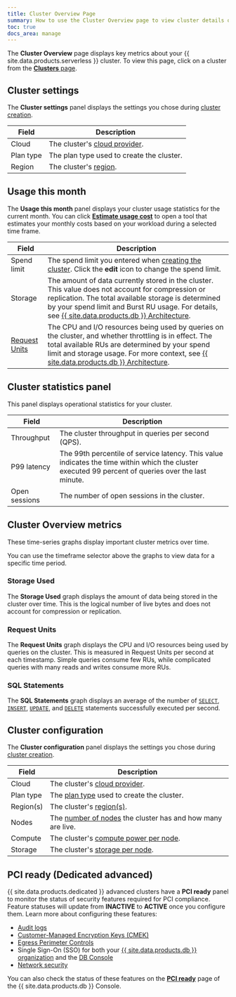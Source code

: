 ```yaml
---
title: Cluster Overview Page
summary: How to use the Cluster Overview page to view cluster details on {{ site.data.products.serverless }}.
toc: true
docs_area: manage
---
```


The **Cluster Overview** page displays key metrics about your {{ site.data.products.serverless }} cluster. To view this page, click on a cluster from the [**Clusters** page](cluster-management.html#view-clusters-page).

## Cluster settings

The **Cluster settings** panel displays the settings you chose during [cluster creation](create-a-serverless-cluster.html).

| Field     | Description                                                                                             |
|-----------|---------------------------------------------------------------------------------------------------------|
| Cloud     | The cluster's [cloud provider](create-a-serverless-cluster.html#step-2-select-a-cloud-provider-region). |
| Plan type | The plan type used to create the cluster.                                                               |
| Region    | The cluster's [region](create-a-serverless-cluster.html#step-2-select-a-cloud-provider-region).         |

## Usage this month

The **Usage this month** panel displays your cluster usage statistics for the current month. You can click [**Estimate usage cost**](serverless-cluster-management.html#estimate-usage-cost) to open a tool that estimates your monthly costs based on your workload during a selected time frame.

| Field         | Description                                                                                                                                                                                                                                                                      |
|---------------|----------------------------------------------------------------------------------------------------------------------------------------------------------------------------------------------------------------------------------------------------------------------------------|
| Spend limit   | The spend limit you entered when [creating the cluster](create-a-serverless-cluster.html#step-3-enter-a-spend-limit). Click the **edit** icon to change the spend limit.                                                                                                         |
| Storage       | The amount of data currently stored in the cluster. This value does not account for compression or replication. The total available storage is determined by your spend limit and Burst RU usage. For details, see [{{ site.data.products.db }} Architecture](architecture.html#performance). |
| [Request Units](learn-about-request-units.html) | The CPU and I/O resources being used by queries on the cluster, and whether throttling is in effect. The total available RUs are determined by your spend limit and storage usage. For more context, see [{{ site.data.products.db }} Architecture](architecture.html#cockroachdb-cloud-terms).              |

## Cluster statistics panel

This panel displays operational statistics for your cluster.

| Field               | Description                                                                                                                                         |
|---------------------|-----------------------------------------------------------------------------------------------------------------------------------------------------|
| Throughput          | The cluster throughput in queries per second (QPS).                                                                                                 |
| P99 latency         | The 99th percentile of service latency. This value indicates the time within which the cluster executed 99 percent of queries over the last minute. |                                                                             |
| Open sessions       | The number of open sessions in the cluster.                                                                                                         |

## Cluster Overview metrics

These time-series graphs display important cluster metrics over time.

You can use the timeframe selector above the graphs to view data for a specific time period.

### Storage Used

The **Storage Used** graph displays the amount of data being stored in the cluster over time. This is the logical number of live bytes and does not account for compression or replication.

### Request Units

The **Request Units** graph displays the CPU and I/O resources being used by queries on the cluster. This is measured in Request Units per second at each timestamp. Simple queries consume few RUs, while complicated queries with many reads and writes consume more RUs.

### SQL Statements

The **SQL Statements** graph displays an average of the number of [`SELECT`](../{{site.current_cloud_version}}/select-clause.html), [`INSERT`](../{{site.current_cloud_version}}/insert.html), [`UPDATE`](../{{site.current_cloud_version}}/update.html), and [`DELETE`](../{{site.current_cloud_version}}/delete.html) statements successfully executed per second.

</section>

<section class="filter-content" markdown="1" data-scope="dedicated">

## Cluster configuration

The **Cluster configuration** panel displays the settings you chose during [cluster creation](create-your-cluster.html).

| Field     | Description                                                                                             |
|-----------|---------------------------------------------------------------------------------------------------------|
| Cloud     | The cluster's [cloud provider](create-a-serverless-cluster.html#step-2-select-the-cloud-provider). |
| Plan type | The [plan type](create-your-cluster.html#step-1-start-the-cluster-creation-process) used to create the cluster.                                                           |
| Region(s) | The cluster's [region(s)](create-your-cluster.html#step-3-select-the-region-s).         |
| Nodes     | The [number of nodes](create-your-cluster.html#step-4-select-the-number-of-nodes) the cluster has and how many are live. |
| Compute   | The cluster's [compute power per node](create-your-cluster.html#step-5-select-the-hardware-per-node).         |
| Storage   | The cluster's [storage per node](create-your-cluster.html#step-5-select-the-hardware-per-node).         |

## PCI ready (Dedicated advanced)

{{ site.data.products.dedicated }} advanced clusters have a **PCI ready** panel to monitor the status of security features required for PCI compliance. Feature statuses will update from **INACTIVE** to **ACTIVE** once you configure them. Learn more about configuring these features:

- [Audit logs](cloud-org-audit-logs.html)
- [Customer-Managed Encryption Keys (CMEK)](managing-cmek.html)
- [Egress Perimeter Controls](egress-perimeter-controls.html)
- Single Sign-On (SSO) for both your [{{ site.data.products.db }} organization](configure-cloud-org-sso.html) and the [DB Console](../{{site.versions["stable"]}}/sso-db-console.html)
- [Network security](network-authorization.html)

You can also check the status of these features on the [**PCI ready**](cluster-overview.html#pci-ready) page of the {{ site.data.products.db }} Console.

</section>
